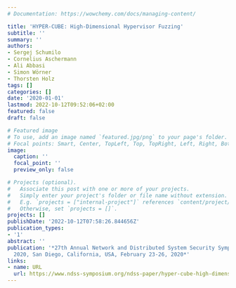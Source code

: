 ```yaml
---
# Documentation: https://wowchemy.com/docs/managing-content/

title: 'HYPER-CUBE: High-Dimensional Hypervisor Fuzzing'
subtitle: ''
summary: ''
authors:
- Sergej Schumilo
- Cornelius Aschermann
- Ali Abbasi
- Simon Wörner
- Thorsten Holz
tags: []
categories: []
date: '2020-01-01'
lastmod: 2022-10-12T09:52:06+02:00
featured: false
draft: false

# Featured image
# To use, add an image named `featured.jpg/png` to your page's folder.
# Focal points: Smart, Center, TopLeft, Top, TopRight, Left, Right, BottomLeft, Bottom, BottomRight.
image:
  caption: ''
  focal_point: ''
  preview_only: false

# Projects (optional).
#   Associate this post with one or more of your projects.
#   Simply enter your project's folder or file name without extension.
#   E.g. `projects = ["internal-project"]` references `content/project/deep-learning/index.md`.
#   Otherwise, set `projects = []`.
projects: []
publishDate: '2022-10-12T07:58:26.844656Z'
publication_types:
- '1'
abstract: ''
publication: '*27th Annual Network and Distributed System Security Symposium, NDSS
  2020, San Diego, California, USA, February 23-26, 2020*'
links:
- name: URL
  url: https://www.ndss-symposium.org/ndss-paper/hyper-cube-high-dimensional-hypervisor-fuzzing/
---
```

